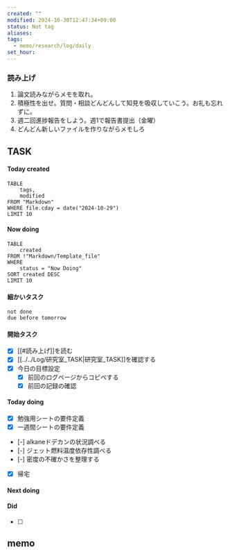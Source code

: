 ```yaml
---
created: ""
modified: 2024-10-30T12:47:34+09:00
status: Not tag
aliases: 
tags:
  - memo/research/log/daily
set_hour: 
---
```


### 読み上げ
1. 論文読みながらメモを取れ。
2. 積極性を出せ。質問・相談どんどんして知見を吸収していこう。お礼も忘れずに。
3. 週二回進捗報告をしよう。週1で報告書提出（金曜）
4. どんどん新しいファイルを作りながらメモしろ
## TASK
#### Today created
```dataview
TABLE
	tags, 
	modified
FROM "Markdown"
WHERE file.cday = date("2024-10-29")
LIMIT 10
```
#### Now doing
```dataview
TABLE
	created
FROM !"Markdown/Template_file"
WHERE
	status = "Now Doing"
SORT created DESC
LIMIT 10
```
#### 細かいタスク
```tasks
not done 
due before tomorrow
```
#### 開始タスク
- [x] [[#読み上げ]]を読む
- [x] [[../../Log/研究室_TASK|研究室_TASK]]を確認する
- [x] 今日の目標設定
	- [x] 前回のログページからコピペする
	- [x] 前回の記録の確認
#### Today doing
- [x] 勉強用シートの要件定義
- [x] 一週間シートの要件定義
- [-] alkaneドデカンの状況調べる
- [-] ジェット燃料温度依存性調べる
- [-] 密度の不確かさを整理する
- [x] 帰宅
#### Next doing
#### Did
- [ ] 
## memo
### 